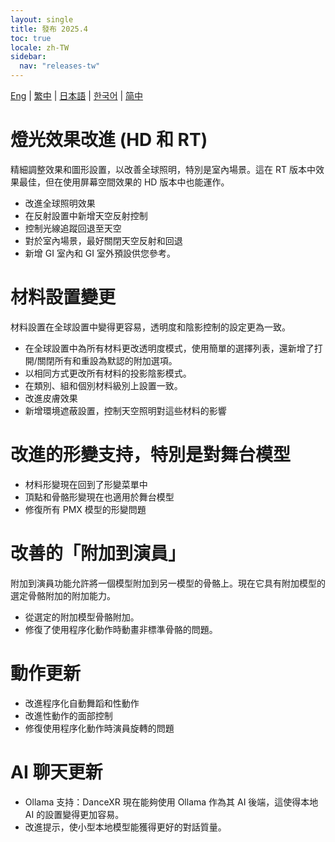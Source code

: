 ```yaml
---
layout: single
title: 發布 2025.4
toc: true
locale: zh-TW
sidebar:
  nav: "releases-tw"
---
```

[Eng](/dancexr/releases/2025.4) | [繁中](/tw/dancexr/releases/2025.4) | [日本語](/jp/dancexr/releases/2025.4) | [한국어](/kr/dancexr/releases/2025.4) | [简中](/zh/dancexr/releases/2025.4)

# 燈光效果改進 (HD 和 RT)

精細調整效果和圖形設置，以改善全球照明，特別是室內場景。這在 RT 版本中效果最佳，但在使用屏幕空間效果的 HD 版本中也能運作。

* 改進全球照明效果
* 在反射設置中新增天空反射控制
* 控制光線追蹤回退至天空
* 對於室內場景，最好關閉天空反射和回退
* 新增 GI 室內和 GI 室外預設供您參考。


# 材料設置變更

材料設置在全球設置中變得更容易，透明度和陰影控制的設定更為一致。

* 在全球設置中為所有材料更改透明度模式，使用簡單的選擇列表，還新增了打開/關閉所有和重設為默認的附加選項。
* 以相同方式更改所有材料的投影陰影模式。
* 在類別、組和個別材料級別上設置一致。
* 改進皮膚效果
* 新增環境遮蔽設置，控制天空照明對這些材料的影響


# 改進的形變支持，特別是對舞台模型

* 材料形變現在回到了形變菜單中
* 頂點和骨骼形變現在也適用於舞台模型
* 修復所有 PMX 模型的形變問題


# 改善的「附加到演員」

附加到演員功能允許將一個模型附加到另一模型的骨骼上。現在它具有附加模型的選定骨骼附加的附加能力。

* 從選定的附加模型骨骼附加。
* 修復了使用程序化動作時動畫非標準骨骼的問題。


# 動作更新

* 改進程序化自動舞蹈和性動作
* 改進性動作的面部控制
* 修復使用程序化動作時演員旋轉的問題


# AI 聊天更新

* Ollama 支持：DanceXR 現在能夠使用 Ollama 作為其 AI 後端，這使得本地 AI 的設置變得更加容易。
* 改進提示，使小型本地模型能獲得更好的對話質量。